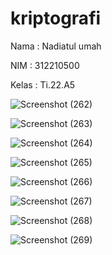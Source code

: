 # kriptografi
Nama : Nadiatul umah

NIM : 312210500

Kelas : Ti.22.A5

![Screenshot (262)](https://github.com/user-attachments/assets/9d719743-e3c8-406a-a882-44184e227140)

![Screenshot (263)](https://github.com/user-attachments/assets/7d84ee1b-c2d7-4c8b-894f-e7b077493cca)

![Screenshot (264)](https://github.com/user-attachments/assets/5bf7d0f9-f660-4cbf-952c-ff9e2191133b)

![Screenshot (265)](https://github.com/user-attachments/assets/775b3f60-4aac-4f1e-8651-f64e145ad8c1)

![Screenshot (266)](https://github.com/user-attachments/assets/c3a3d994-98f7-4ca3-84f3-cf7ea0e986db)

![Screenshot (267)](https://github.com/user-attachments/assets/b34ef3ce-cee3-47cd-8385-50f648a9caba)

![Screenshot (268)](https://github.com/user-attachments/assets/01b07f1c-e628-49c6-b0a9-2cb0bd93a56a)

![Screenshot (269)](https://github.com/user-attachments/assets/cd5a2612-02f4-41e6-8694-569943abe5e1)










